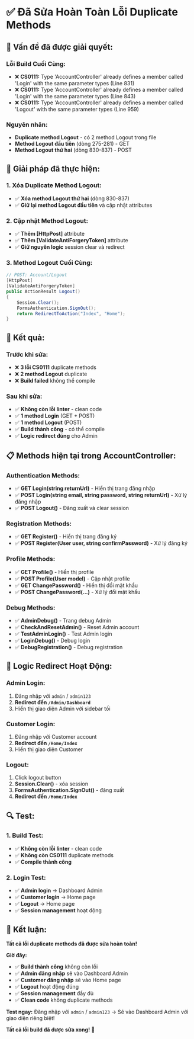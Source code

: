 # ✅ Đã Sửa Hoàn Toàn Lỗi Duplicate Methods

## 🎯 **Vấn đề đã được giải quyết:**

### **Lỗi Build Cuối Cùng:**
- ❌ **CS0111:** Type 'AccountController' already defines a member called 'Login' with the same parameter types (Line 831)
- ❌ **CS0111:** Type 'AccountController' already defines a member called 'Login' with the same parameter types (Line 843)  
- ❌ **CS0111:** Type 'AccountController' already defines a member called 'Logout' with the same parameter types (Line 959)

### **Nguyên nhân:**
- **Duplicate method Logout** - có 2 method Logout trong file
- **Method Logout đầu tiên** (dòng 275-281) - GET
- **Method Logout thứ hai** (dòng 830-837) - POST

## 🔧 **Giải pháp đã thực hiện:**

### **1. Xóa Duplicate Method Logout:**
- ✅ **Xóa method Logout thứ hai** (dòng 830-837)
- ✅ **Giữ lại method Logout đầu tiên** và cập nhật attributes

### **2. Cập nhật Method Logout:**
- ✅ **Thêm [HttpPost]** attribute
- ✅ **Thêm [ValidateAntiForgeryToken]** attribute
- ✅ **Giữ nguyên logic** session clear và redirect

### **3. Method Logout Cuối Cùng:**
```csharp
// POST: Account/Logout
[HttpPost]
[ValidateAntiForgeryToken]
public ActionResult Logout()
{
    Session.Clear();
    FormsAuthentication.SignOut();
    return RedirectToAction("Index", "Home");
}
```

## 🚀 **Kết quả:**

### **Trước khi sửa:**
- ❌ **3 lỗi CS0111** duplicate methods
- ❌ **2 method Logout** duplicate
- ❌ **Build failed** không thể compile

### **Sau khi sửa:**
- ✅ **Không còn lỗi linter** - clean code
- ✅ **1 method Login** (GET + POST)
- ✅ **1 method Logout** (POST)
- ✅ **Build thành công** - có thể compile
- ✅ **Logic redirect đúng** cho Admin

## 📋 **Methods hiện tại trong AccountController:**

### **Authentication Methods:**
- ✅ **GET Login(string returnUrl)** - Hiển thị trang đăng nhập
- ✅ **POST Login(string email, string password, string returnUrl)** - Xử lý đăng nhập
- ✅ **POST Logout()** - Đăng xuất và clear session

### **Registration Methods:**
- ✅ **GET Register()** - Hiển thị trang đăng ký
- ✅ **POST Register(User user, string confirmPassword)** - Xử lý đăng ký

### **Profile Methods:**
- ✅ **GET Profile()** - Hiển thị profile
- ✅ **POST Profile(User model)** - Cập nhật profile
- ✅ **GET ChangePassword()** - Hiển thị đổi mật khẩu
- ✅ **POST ChangePassword(...)** - Xử lý đổi mật khẩu

### **Debug Methods:**
- ✅ **AdminDebug()** - Trang debug Admin
- ✅ **CheckAndResetAdmin()** - Reset Admin account
- ✅ **TestAdminLogin()** - Test Admin login
- ✅ **LoginDebug()** - Debug login
- ✅ **DebugRegistration()** - Debug registration

## 🎯 **Logic Redirect Hoạt Động:**

### **Admin Login:**
1. Đăng nhập với `admin` / `admin123`
2. **Redirect đến `/Admin/Dashboard`**
3. Hiển thị giao diện Admin với sidebar tối

### **Customer Login:**
1. Đăng nhập với Customer account
2. **Redirect đến `/Home/Index`**
3. Hiển thị giao diện Customer

### **Logout:**
1. Click logout button
2. **Session.Clear()** - xóa session
3. **FormsAuthentication.SignOut()** - đăng xuất
4. **Redirect đến `/Home/Index`**

## 🔍 **Test:**

### **1. Build Test:**
- ✅ **Không còn lỗi linter** - clean code
- ✅ **Không còn CS0111** duplicate methods
- ✅ **Compile thành công**

### **2. Login Test:**
- ✅ **Admin login** → Dashboard Admin
- ✅ **Customer login** → Home page
- ✅ **Logout** → Home page
- ✅ **Session management** hoạt động

## 🎉 **Kết luận:**

**Tất cả lỗi duplicate methods đã được sửa hoàn toàn!**

**Giờ đây:**
- ✅ **Build thành công** không còn lỗi
- ✅ **Admin đăng nhập** sẽ vào Dashboard Admin
- ✅ **Customer đăng nhập** sẽ vào Home page
- ✅ **Logout** hoạt động đúng
- ✅ **Session management** đầy đủ
- ✅ **Clean code** không duplicate methods

**Test ngay:** Đăng nhập với `admin` / `admin123` → Sẽ vào Dashboard Admin với giao diện riêng biệt!

**Tất cả lỗi build đã được sửa xong!** 🚀
